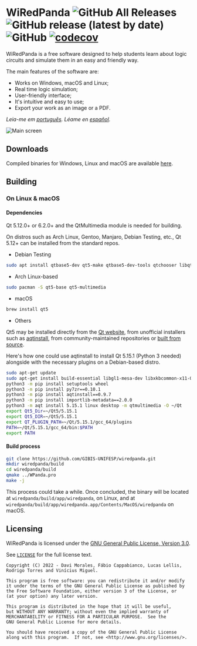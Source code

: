 # WiRedPanda ![GitHub All Releases](https://img.shields.io/github/downloads/gibis-unifesp/wiredpanda/total?style=flat-square) ![GitHub release (latest by date)](https://img.shields.io/github/v/release/gibis-unifesp/wiredpanda?style=flat-square) ![GitHub](https://img.shields.io/github/license/gibis-unifesp/wiredpanda?style=flat-square) [![codecov](https://codecov.io/gh/GIBIS-UNIFESP/wiRedPanda/branch/master/graph/badge.svg?token=5YBYB4J705)](https://codecov.io/gh/GIBIS-UNIFESP/wiRedPanda)


WiRedPanda is a free software designed to help students learn about logic circuits and simulate them in an easy and friendly way.

The main features of the software are:
  - Works on Windows, macOS and Linux;
  - Real time logic simulation;
  - User-friendly interface;
  - It's intuitive and easy to use;
  - Export your work as an image or a PDF.

_Leia-me em [português](README_pt_BR.md). Léame en [español](README_es.md)._

![Main screen](https://gibis-unifesp.github.io/wiRedPanda/images/ffms.gif)

## Downloads
Compiled binaries for Windows, Linux and macOS are available [here](https://github.com/GIBIS-UNIFESP/wiRedPanda/releases).

## Building

### On Linux & macOS

#### Dependencies 

Qt 5.12.0+ or 6.2.0+ and the QtMultimedia module is needed for building.

On distros such as Arch Linux, Gentoo, Manjaro, Debian Testing, etc., Qt 5.12+ can be installed from the standard repos.

* Debian Testing

```bash
sudo apt install qtbase5-dev qt5-make qtbase5-dev-tools qtchooser libqt5multimedia5-dev
```

* Arch Linux-based

```bash
sudo pacman -S qt5-base qt5-multimedia
```

* macOS

```bash
brew install qt5
```

* Others

Qt5 may be installed directly from the [Qt website](https://www.qt.io/download), from unofficial installers such as [aqtinstall](https://github.com/miurahr/aqtinstall), from community-maintained repositories or [built from source](https://wiki.qt.io/Building_Qt_5_from_Git).

Here's how one could use aqtinstall to install Qt 5.15.1 (Python 3 needed) alongside with the necessary plugins on a Debian-based distro.

```bash
sudo apt-get update
sudo apt-get install build-essential libgl1-mesa-dev libxkbcommon-x11-0 libpulse-dev -y
python3 -m pip install setuptools wheel
python3 -m pip install py7zr==0.10.1
python3 -m pip install aqtinstall==0.9.7
python3 -m pip install importlib-metadata==2.0.0
python3 -m aqt install 5.15.1 linux desktop -m qtmultimedia -O ~/Qt
export Qt5_Dir=~/Qt5/5.15.1
export Qt5_DIR=~/Qt5/5.15.1
export QT_PLUGIN_PATH=~/Qt/5.15.1/gcc_64/plugins
PATH=~/Qt/5.15.1/gcc_64/bin:$PATH
export PATH
```

#### Build process

```bash
git clone https://github.com/GIBIS-UNIFESP/wiredpanda.git
mkdir wiredpanda/build
cd wiredpanda/build
qmake ../WPanda.pro
make -j
```

This process could take a while. Once concluded, the binary will be located at `wiredpanda/build/app/wiredpanda`, on Linux, and at `wiredpanda/build/app/wiredpanda.app/Contents/MacOS/wiredpanda` on macOS.

## Licensing

WiRedPanda is licensed under the [GNU General Public License, Version 3.0](http://www.gnu.org/licenses/).

See [`LICENSE`](LICENSE) for the full license text.
  
    Copyright (C) 2022 - Davi Morales, Fábio Cappabianco, Lucas Lellis, Rodrigo Torres and Vinícius Miguel.
    
    This program is free software: you can redistribute it and/or modify
    it under the terms of the GNU General Public License as published by
    the Free Software Foundation, either version 3 of the License, or
    (at your option) any later version.
    
    This program is distributed in the hope that it will be useful,
    but WITHOUT ANY WARRANTY; without even the implied warranty of
    MERCHANTABILITY or FITNESS FOR A PARTICULAR PURPOSE.  See the
    GNU General Public License for more details.
    
    You should have received a copy of the GNU General Public License
    along with this program.  If not, see <http://www.gnu.org/licenses/>.